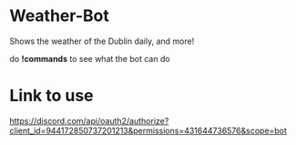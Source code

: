 # Weather-Bot
Shows the weather of the Dublin daily, and more!

do <b>!commands</b> to see what the bot can do

# Link to use
https://discord.com/api/oauth2/authorize?client_id=944172850737201213&permissions=431644736576&scope=bot
